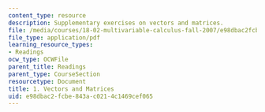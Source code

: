 ```yaml
---
content_type: resource
description: Supplementary exercises on vectors and matrices.
file: /media/courses/18-02-multivariable-calculus-fall-2007/e98dbac2fcbe843ac0214c1469cef065_vectors_matrices.pdf
file_type: application/pdf
learning_resource_types:
- Readings
ocw_type: OCWFile
parent_title: Readings
parent_type: CourseSection
resourcetype: Document
title: 1. Vectors and Matrices
uid: e98dbac2-fcbe-843a-c021-4c1469cef065
---
```

